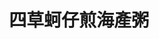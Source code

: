 ---
title: "四草蚵仔煎海產粥"
description: "四草蚵仔煎海產粥"
layout: shop
keywords:
  - 美食競賽
  - 台灣美食
  - 美食精選
datePublished: "2025-06-30"
dateModified: "2025-07-04"
city: "台南市"
district: "東區"
address: "台南市東區林森路一段316號"
phone: "0915809885"
geo: "22.98290440365182, 120.21947612764448"
google_map: "https://maps.app.goo.gl/wH61jw2Y4JkMKwXn6"
footinder: "https://footinder.com.tw/%E5%8F%B0%E5%8D%97%E5%B8%82%E6%9D%B1%E5%8D%80/114425/"
official: "https://www.facebook.com/p/%E5%9B%9B%E8%8D%89%E8%9A%B5%E4%BB%94%E7%85%8E%E6%A0%AA%E5%BC%8F%E6%9C%83%E7%A4%BE-100054660180752/"
award:
  - name: "夜市王"
    year: "2024"
    entries:
      - nightMarket: "大東夜市"
        food_type: "蚵仔煎"
        rank: "第七名"

---